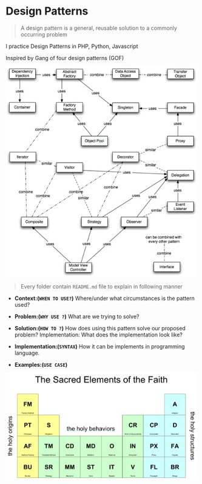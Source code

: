# Design Patterns 
>A design pattern is a general, reusable solution to a commonly occurring problem


I practice Design Patterns in PHP, Python, Javascript

Inspired by Gang of four design patterns (GOF)

![Map for Design Patterns](map.jpg)

>Every folder contain `README.md` file to explain in following manner 


- **Context:(`WHEN TO USE?`)** Where/under what circumstances is the pattern used? 

- **Problem:(`WHY USE ?`)** What are we trying to solve?

- **Solution:(`HOW TO ?`)** How does using this pattern solve our proposed problem?
Implementation: What does the implementation look like?  

- **Implementation:(`SYNTAX`)** 
How it can be implements in programming language.

- **Examples:(`USE CASE`)** 

![Table Periodic for Design Patterns](periodic_table.png)




